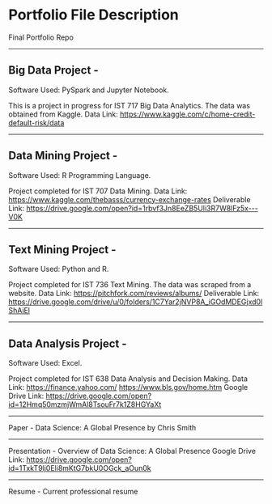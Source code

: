 # Portfolio File Description
Final Portfolio Repo

--------------------------------------------------------------

## Big Data Project -

Software Used: PySpark and Jupyter Notebook.

This is a project in progress for IST 717 Big Data Analytics. The data was obtained from Kaggle.
Data Link: https://www.kaggle.com/c/home-credit-default-risk/data

--------------------------------------------------------------

## Data Mining Project - 

Software Used: R Programming Language.

Project completed for IST 707 Data Mining.
Data Link: https://www.kaggle.com/thebasss/currency-exchange-rates Deliverable Link:
https://drive.google.com/open?id=1rbvf3Jn8EeZB5Uli3R7W8lFz5x---V0K

--------------------------------------------------------------

## Text Mining Project - 

Software Used: Python and R.

Project completed for IST 736 Text Mining. The data was scraped from a website.
Data Link: https://pitchfork.com/reviews/albums/ Deliverable Link:
https://drive.google.com/drive/u/0/folders/1C7Yar2jNVP8A_iGOdMDEGjxd0lShAiEl

--------------------------------------------------------------

## Data Analysis Project - 

Software Used: Excel.

Project completed for IST 638 Data Analysis and Decision Making.
Data Link: https://finance.yahoo.com/ https://www.bls.gov/home.htm Google Drive Link: https://drive.google.com/open?id=12Hmq50mzmjWmAl8TsouFr7k1Z8HGYaXt

--------------------------------------------------------------

Paper - 
Data Science: A Global Presence by Chris Smith 

--------------------------------------------------------------

Presentation - 
Overview of Data Science: A Global Presence Google Drive Link: https://drive.google.com/open?id=1TxkT9lj0Eli8mKtG7bkU0OGck_aOun0k

--------------------------------------------------------------

Resume - 
Current professional resume
